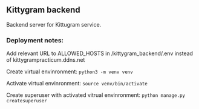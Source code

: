 ## Kittygram backend ##

Backend server for Kittugram service. 

### Deployment notes: ### 
Add relevant URL to ALLOWED_HOSTS in /kittygram_backend/.env instead of kittygrampracticum.ddns.net  

Create virtual envinronment: 
`python3 -m venv venv`

Activate virtual envinronment:
`source venv/bin/activate`

Create superuser with activated vitrual envinronment: 
`python manage.py createsuperuser`
